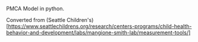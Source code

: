 PMCA Model in python.

Converted from (Seattle Children's)[https://www.seattlechildrens.org/research/centers-programs/child-health-behavior-and-development/labs/mangione-smith-lab/measurement-tools/]